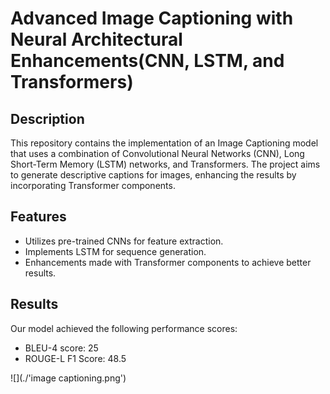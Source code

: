 # Advanced Image Captioning with Neural Architectural Enhancements(CNN, LSTM, and Transformers)


## Description

This repository contains the implementation of an Image Captioning model that uses a combination of Convolutional Neural Networks (CNN), Long Short-Term Memory (LSTM) networks, and Transformers. The project aims to generate descriptive captions for images, enhancing the results by incorporating Transformer components.

## Features
- Utilizes pre-trained CNNs for feature extraction.
- Implements LSTM for sequence generation.
- Enhancements made with Transformer components to achieve better results.

## Results

Our model achieved the following performance scores:
- BLEU-4 score: 25
- ROUGE-L F1 Score: 48.5

![](./'image captioning.png')
